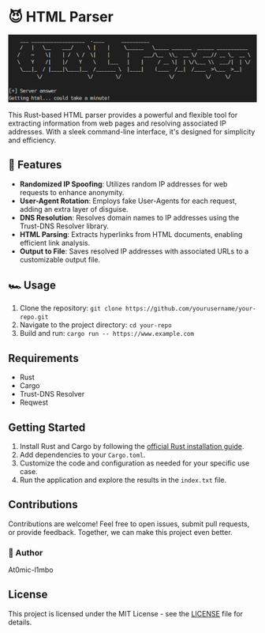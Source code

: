 # 😈 HTML Parser

![Project Image](project_image.png)

This Rust-based HTML parser provides a powerful and flexible tool for extracting information from web pages and resolving associated IP addresses. With a sleek command-line interface, it's designed for simplicity and efficiency.

## 🔑 Features

- **Randomized IP Spoofing**: Utilizes random IP addresses for web requests to enhance anonymity.
- **User-Agent Rotation**: Employs fake User-Agents for each request, adding an extra layer of disguise.
- **DNS Resolution**: Resolves domain names to IP addresses using the Trust-DNS Resolver library.
- **HTML Parsing**: Extracts hyperlinks from HTML documents, enabling efficient link analysis.
- **Output to File**: Saves resolved IP addresses with associated URLs to a customizable output file.

## 🏎️ Usage

1. Clone the repository: `git clone https://github.com/yourusername/your-repo.git`
2. Navigate to the project directory: `cd your-repo`
3. Build and run: `cargo run -- https://www.example.com`

## Requirements

- Rust
- Cargo
- Trust-DNS Resolver
- Reqwest

## Getting Started

1. Install Rust and Cargo by following the [official Rust installation guide](https://www.rust-lang.org/tools/install).
2. Add dependencies to your `Cargo.toml`.
3. Customize the code and configuration as needed for your specific use case.
4. Run the application and explore the results in the `index.txt` file.

## Contributions

Contributions are welcome! Feel free to open issues, submit pull requests, or provide feedback. Together, we can make this project even better.

### 🦄 Author

At0mic-l1mbo

## License

This project is licensed under the MIT License - see the [LICENSE](LICENSE) file for details.
